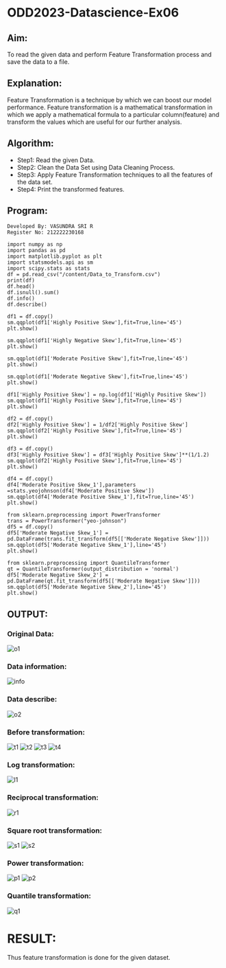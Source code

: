 # ODD2023-Datascience-Ex06
## Aim:
To read the given data and perform Feature Transformation process and save the data to a file.
## Explanation:
Feature Transformation is a technique by which we can boost our model performance. Feature transformation is a mathematical transformation in which we apply a mathematical formula to a particular column(feature) and transform the values which are useful for our further analysis.
## Algorithm:
- Step1: Read the given Data.
- Step2: Clean the Data Set using Data Cleaning Process.
- Step3: Apply Feature Transformation techniques to all the features of the data set.
- Step4: Print the transformed features.
## Program:
```
Developed By: VASUNDRA SRI R
Register No: 212222230168
```
```
import numpy as np
import pandas as pd
import matplotlib.pyplot as plt
import statsmodels.api as sm
import scipy.stats as stats
df = pd.read_csv("/content/Data_to_Transform.csv")
print(df)
df.head()
df.isnull().sum()
df.info()
df.describe()

df1 = df.copy()
sm.qqplot(df1['Highly Positive Skew'],fit=True,line='45')
plt.show()

sm.qqplot(df1['Highly Negative Skew'],fit=True,line='45')
plt.show()

sm.qqplot(df1['Moderate Positive Skew'],fit=True,line='45')
plt.show()

sm.qqplot(df1['Moderate Negative Skew'],fit=True,line='45')
plt.show()

df1['Highly Positive Skew'] = np.log(df1['Highly Positive Skew'])
sm.qqplot(df1['Highly Positive Skew'],fit=True,line='45')
plt.show()

df2 = df.copy()
df2['Highly Positive Skew'] = 1/df2['Highly Positive Skew']
sm.qqplot(df2['Highly Positive Skew'],fit=True,line='45')
plt.show()

df3 = df.copy()
df3['Highly Positive Skew'] = df3['Highly Positive Skew']**(1/1.2)
sm.qqplot(df2['Highly Positive Skew'],fit=True,line='45')
plt.show()

df4 = df.copy()
df4['Moderate Positive Skew_1'],parameters =stats.yeojohnson(df4['Moderate Positive Skew'])
sm.qqplot(df4['Moderate Positive Skew_1'],fit=True,line='45')
plt.show()

from sklearn.preprocessing import PowerTransformer 
trans = PowerTransformer("yeo-johnson")
df5 = df.copy()
df5['Moderate Negative Skew_1'] = pd.DataFrame(trans.fit_transform(df5[['Moderate Negative Skew']]))
sm.qqplot(df5['Moderate Negative Skew_1'],line='45')
plt.show()

from sklearn.preprocessing import QuantileTransformer
qt = QuantileTransformer(output_distribution = 'normal')
df5['Moderate Negative Skew_2'] = pd.DataFrame(qt.fit_transform(df5[['Moderate Negative Skew']]))
sm.qqplot(df5['Moderate Negative Skew_2'],line='45')
plt.show()
```
## OUTPUT:
### Original Data:
![o1](https://github.com/vasundrasriravi/ODD2023-Datascience-Ex06/assets/119393983/bab57511-8aba-44b6-8298-8d0ca52944b1)

### Data information:
![info](https://github.com/vasundrasriravi/ODD2023-Datascience-Ex06/assets/119393983/2326afee-2a77-4ad2-a8d2-39db98fe6aee)

### Data describe:
![o2](https://github.com/vasundrasriravi/ODD2023-Datascience-Ex06/assets/119393983/f0f00a90-4e2c-41eb-9e6c-7f785fa216eb)

### Before transformation:
![t1](https://github.com/vasundrasriravi/ODD2023-Datascience-Ex06/assets/119393983/6f56f6ff-0b9e-4c8b-8c4e-0d429c7a1a5e)
![t2](https://github.com/vasundrasriravi/ODD2023-Datascience-Ex06/assets/119393983/279d95ce-01b5-4709-8f18-2d36786a91a8)
![t3](https://github.com/vasundrasriravi/ODD2023-Datascience-Ex06/assets/119393983/59001803-0b18-4d78-86d8-131154af9669)
![t4](https://github.com/vasundrasriravi/ODD2023-Datascience-Ex06/assets/119393983/93c46035-3627-4fa3-a5cd-d230f9c60f0e)

### Log transformation:
![l1](https://github.com/vasundrasriravi/ODD2023-Datascience-Ex06/assets/119393983/98cae94c-b78e-45c9-9381-23139b2b21e6)

### Reciprocal transformation:
![r1](https://github.com/vasundrasriravi/ODD2023-Datascience-Ex06/assets/119393983/f52abf4f-4e78-48de-b81a-7f30b21a6c13)

### Square root transformation:
![s1](https://github.com/vasundrasriravi/ODD2023-Datascience-Ex06/assets/119393983/9efd3129-1bfd-49e1-a9f4-88f50edcc78e)
![s2](https://github.com/vasundrasriravi/ODD2023-Datascience-Ex06/assets/119393983/db524b2a-4a73-473f-97a4-1f7fa9f3264f)

### Power transformation:
![p1](https://github.com/vasundrasriravi/ODD2023-Datascience-Ex06/assets/119393983/2d18c479-4e44-473f-a39c-c819e4bd7fdb)
![p2](https://github.com/vasundrasriravi/ODD2023-Datascience-Ex06/assets/119393983/1602396c-abeb-48e5-82ad-3e19e5d34e85)

### Quantile transformation:
![q1](https://github.com/vasundrasriravi/ODD2023-Datascience-Ex06/assets/119393983/771d3daa-fa32-407f-83d4-6b942b6a988d)

# RESULT:
Thus feature transformation is done for the given dataset.
